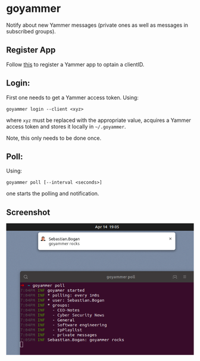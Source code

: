 # goyammer

Notify about new Yammer messages (private ones as well as messages in subscribed groups).

## Register App

Follow [this](https://developer.yammer.com/docs/app-registration) to register a Yammer app to optain a clientID.

## Login:

First one needs to get a Yammer access token. Using:

~~~~ {.bash}
goyammer login --client <xyz>
~~~~

where `xyz` must be replaced with the appropriate value, acquires a Yammer access token and stores it locally in `~/.goyammer`.

Note, this only needs to be done once.

## Poll:

Using: 

~~~~ {.bash}
goyammer poll [--interval <seconds>]
~~~~
 
one starts the polling and notification.

## Screenshot

![goyammer](screenshot.png)



